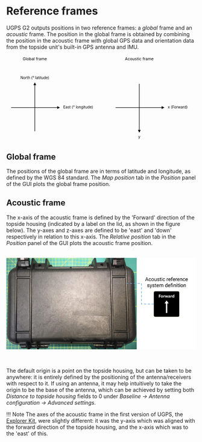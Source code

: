 # Reference frames

UGPS G2 outputs positions in two reference frames: a _global_ frame and an _acoustic_ frame. The position in the global frame is obtained by combining the position in the acoustic frame with global GPS data and orientation data from the topside unit's built-in GPS antenna and IMU.

<svg xmlns="http://www.w3.org/2000/svg" viewBox="0 0 200 89">
  <defs>
    <marker id="leftarrowhead" markerWidth="6" markerHeight="6" refX="3" refY="3" orient="auto">
      <polygon points="6 0, 0 3, 6 6 " />
    </marker>
    <marker id="rightarrowhead" markerWidth="6" markerHeight="6" refX="3" refY="3" orient="auto">
      <polygon points="0 0, 6 3, 0 6 " />
    </marker>
  </defs>
  <text text-anchor="middle" x="30" y="5" font-size="0.3em">Global frame</text>
  <text text-anchor="middle" x="30" y="25" font-size="0.275em">North (° latitude)</text>
  <text text-anchor="left" x="60" y="55" font-size="0.275em" alignment-baseline="middle">East (° longitude)</text>
  <text text-anchor="middle" x="140" y="5" font-size="0.3em">Acoustic frame</text>
  <text text-anchor="middle" x="140" y="87.5" font-size="0.275em">y</text>
  <text text-anchor="left" x="170" y="55" font-size="0.275em" alignment-baseline="middle">x (Forward)</text>
  <line stroke="black" stroke-width="0.5" marker-start="url(#leftarrowhead)" x1="30" y1="30" x2="30" y2="80"/>
  <line stroke="black" stroke-width="0.5" marker-end="url(#rightarrowhead)" x1="5" y1="55" x2="55" y2="55"/>
  <line stroke="black" stroke-width="0.5" marker-end="url(#rightarrowhead)" x1="140" y1="30" x2="140" y2="80"/>
  <line stroke="black" stroke-width="0.5" marker-end="url(#rightarrowhead)" x1="115" y1="55" x2="165" y2="55"/>
</svg>

## Global frame

The positions of the global frame are in terms of latitude and longitude, as defined by the WGS 84 standard. The _Map position_ tab in the _Position_ panel of the GUI plots the global frame position.

## Acoustic frame

The x-axis of the acoustic frame is defined by the 'Forward' direction of the topside housing (indicated by a label on the lid, as shown in the figure below). The y-axes and z-axes are defined to be 'east' and 'down' respectively in relation to this x-axis. The _Relative position_ tab in the _Position_ panel of the GUI plots the acoustic frame position.<br><br>

![reference_system_pelicase](../../img/reference_system_pelicase_g2.png)

<br>

The default origin is a point on the topside housing, but can be taken to be anywhere: it is entirely defined by the positioning of the antenna/receivers with respect to it. If using an antenna, it may help intuitively to take the origin to be the base of the antenna, which can be achieved by setting both *Distance to topside housing* fields to 0 under *Baseline -> Antenna configuration -> Advanced settings*.

!!! Note
    The axes of the acoustic frame in the first version of UGPS, the [Explorer Kit](../../explorer-kit/quickstart), were slightly different: it was the y-axis which was aligned with the forward direction of the topside housing, and the x-axis which was to the 'east' of this.
